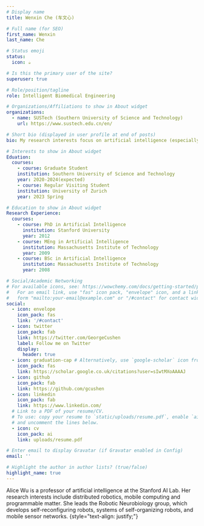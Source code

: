 ```yaml
---
# Display name
title: Wenxin Che (车文心)

# Full name (for SEO)
first_name: Wenxin
last_name: Che

# Status emoji
status:
  icon: ☕️

# Is this the primary user of the site?
superuser: true

# Role/position/tagline
role: Intelligent Biomedical Engineering

# Organizations/Affiliations to show in About widget
organizations:
  - name: SUSTech (Southern University of Science and Technology)
    url: https://www.sustech.edu.cn/en/

# Short bio (displayed in user profile at end of posts)
bio: My research interests focus on artificial intelligence (especially the spiking neural networks and transfer learning models) for neuroscience.

# Interests to show in About widget
Eduation:
  courses:
    - course: Graduate Student
    institution: Southern University of Science and Technology
    year: 2020-2024(expected)
    - course: Regular Visiting Student
    institution: University of Zurich
    year: 2023 Spring

# Education to show in About widget
Research Experience:
  courses:
    - course: PhD in Artificial Intelligence
      institution: Stanford University
      year: 2012
    - course: MEng in Artificial Intelligence
      institution: Massachusetts Institute of Technology
      year: 2009
    - course: BSc in Artificial Intelligence
      institution: Massachusetts Institute of Technology
      year: 2008

# Social/Academic Networking
# For available icons, see: https://wowchemy.com/docs/getting-started/page-builder/#icons
#   For an email link, use "fas" icon pack, "envelope" icon, and a link in the
#   form "mailto:your-email@example.com" or "/#contact" for contact widget.
social:
  - icon: envelope
    icon_pack: fas
    link: '/#contact'
  - icon: twitter
    icon_pack: fab
    link: https://twitter.com/GeorgeCushen
    label: Follow me on Twitter
    display:
      header: true
  - icon: graduation-cap # Alternatively, use `google-scholar` icon from `ai` icon pack
    icon_pack: fas
    link: https://scholar.google.co.uk/citations?user=sIwtMXoAAAAJ
  - icon: github
    icon_pack: fab
    link: https://github.com/gcushen
  - icon: linkedin
    icon_pack: fab
    link: https://www.linkedin.com/
  # Link to a PDF of your resume/CV.
  # To use: copy your resume to `static/uploads/resume.pdf`, enable `ai` icons in `params.yaml`,
  # and uncomment the lines below.
  - icon: cv
    icon_pack: ai
    link: uploads/resume.pdf

# Enter email to display Gravatar (if Gravatar enabled in Config)
email: ''

# Highlight the author in author lists? (true/false)
highlight_name: true
---
```


Alice Wu is a professor of artificial intelligence at the Stanford AI Lab. Her research interests include distributed robotics, mobile computing and programmable matter. She leads the Robotic Neurobiology group, which develops self-reconfiguring robots, systems of self-organizing robots, and mobile sensor networks.
{style="text-align: justify;"}
